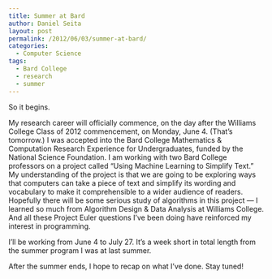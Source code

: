 ```yaml
---
title: Summer at Bard
author: Daniel Seita
layout: post
permalink: /2012/06/03/summer-at-bard/
categories:
  - Computer Science
tags:
  - Bard College
  - research
  - summer
---
```

So it begins.

My research career will officially commence, on the day after the Williams College Class of 2012 commencement, on Monday, June 4. (That&#8217;s tomorrow.) I was accepted into the Bard College Mathematics & Computation Research Experience for Undergraduates, funded by the National Science Foundation. I am working with two Bard College professors on a project called &#8220;Using Machine Learning to Simplify Text.&#8221; My understanding of the project is that we are going to be exploring ways that computers can take a piece of text and simplify its wording and vocabulary to make it comprehensible to a wider audience of readers. Hopefully there will be some serious study of algorithms in this project &#8212; I learned so much from Algorithm Design & Data Analysis at Williams College. And all these Project Euler questions I&#8217;ve been doing have reinforced my interest in programming.

I&#8217;ll be working from June 4 to July 27. It&#8217;s a week short in total length from the summer program I was at last summer.

After the summer ends, I hope to recap on what I&#8217;ve done. Stay tuned!